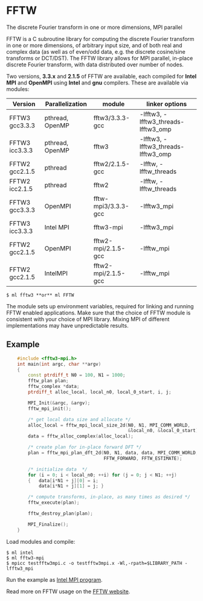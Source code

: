 # FFTW

The discrete Fourier transform in one or more dimensions, MPI parallel

FFTW is a C subroutine library for computing the discrete Fourier transform in one or more dimensions, of arbitrary input size, and of both real and complex data (as well as of even/odd data, e.g. the discrete cosine/sine transforms or DCT/DST). The FFTW library allows for MPI parallel, in-place discrete Fourier transform, with data distributed over number of nodes.

Two versions, **3.3.x** and **2.1.5** of FFTW are available, each compiled for **Intel MPI** and **OpenMPI** using **Intel** and **gnu** compilers. These are available via modules:

| Version        | Parallelization | module              | linker options                      |
| -------------- | --------------- | ------------------- | ----------------------------------- |
| FFTW3 gcc3.3.3 | pthread, OpenMP | fftw3/3.3.3-gcc     | -lfftw3, -lfftw3_threads-lfftw3_omp |
| FFTW3 icc3.3.3 | pthread, OpenMP | fftw3               | -lfftw3, -lfftw3_threads-lfftw3_omp |
| FFTW2 gcc2.1.5 | pthread         | fftw2/2.1.5-gcc     | -lfftw, -lfftw_threads              |
| FFTW2 icc2.1.5 | pthread         | fftw2               | -lfftw, -lfftw_threads              |
| FFTW3 gcc3.3.3 | OpenMPI         | fftw-mpi3/3.3.3-gcc | -lfftw3_mpi                         |
| FFTW3 icc3.3.3 | Intel MPI       | fftw3-mpi           | -lfftw3_mpi                         |
| FFTW2 gcc2.1.5 | OpenMPI         | fftw2-mpi/2.1.5-gcc | -lfftw_mpi                          |
| FFTW2 gcc2.1.5 | IntelMPI        | fftw2-mpi/2.1.5-gcc | -lfftw_mpi                          |

```console
$ ml fftw3 **or** ml FFTW
```

The module sets up environment variables, required for linking and running FFTW enabled applications. Make sure that the choice of FFTW module is consistent with your choice of MPI library. Mixing MPI of different implementations may have unpredictable results.

## Example

```cpp
    #include <fftw3-mpi.h>
    int main(int argc, char **argv)
    {
        const ptrdiff_t N0 = 100, N1 = 1000;
        fftw_plan plan;
        fftw_complex *data;
        ptrdiff_t alloc_local, local_n0, local_0_start, i, j;

        MPI_Init(&argc, &argv);
        fftw_mpi_init();

        /* get local data size and allocate */
        alloc_local = fftw_mpi_local_size_2d(N0, N1, MPI_COMM_WORLD,
                                             &local_n0, &local_0_start);
        data = fftw_alloc_complex(alloc_local);

        /* create plan for in-place forward DFT */
        plan = fftw_mpi_plan_dft_2d(N0, N1, data, data, MPI_COMM_WORLD,
                                    FFTW_FORWARD, FFTW_ESTIMATE);

        /* initialize data  */
        for (i = 0; i < local_n0; ++i) for (j = 0; j < N1; ++j)
        {   data[i*N1 + j][0] = i;
            data[i*N1 + j][1] = j; }

        /* compute transforms, in-place, as many times as desired */
        fftw_execute(plan);

        fftw_destroy_plan(plan);

        MPI_Finalize();
    }
```

Load modules and compile:

```console
$ ml intel
$ ml fftw3-mpi
$ mpicc testfftw3mpi.c -o testfftw3mpi.x -Wl,-rpath=$LIBRARY_PATH -lfftw3_mpi
```

Run the example as [Intel MPI program][1].

Read more on FFTW usage on the [FFTW website][a].

[1]: ../mpi/running-mpich2.md
[a]: http://www.fftw.org/fftw3_doc/
